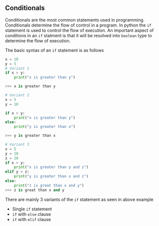 ## Conditionals

Conditionals are the most common statements used in programming. Conditionals determine the flow of control in a program. In python the `if` statement is used to control the flow of execution. An important aspect of conditions in an `if` statment is that it will be resolved into `boolean` type to determine the flow of execution.

The basic syntax of an `if` statement is as follows

```python
x = 10
y = 5
# Variant 1
if x > y:
    print("x is greater than y")

>>> x is greater than y

# Variant 2
x = 5
y = 10

if x > y:
    print("x is greater than y")
else:
    print("y is greater than x")

>>> y is greater than x

# Variant 3
x = 5
y = 10
z = 20
if x > y:
    print("x is greater than y and z")
elif y > z:
    print("y is greater than x and z")
else:
    print("z is great than x and y")
>>> z is great than x and y
```

There are mainly 3 variants of the `if` statement as seen in above example

- Single `if` statement
- `if` with `else` clause
- `if` with `elif` clause

